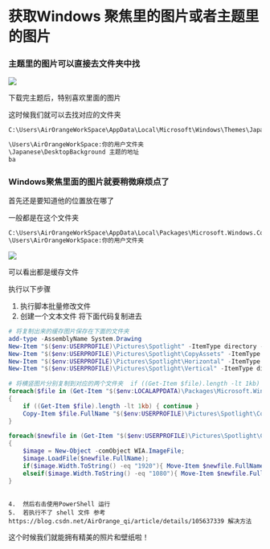# 获取Windows 聚焦里的图片或者主题里的图片

### 主题里的图片可以直接去文件夹中找

![](C:\Users\AirOrangeWorkSpace\Desktop\主题下载.PNG)

下载完主题后，特别喜欢里面的图片

这时候我们就可以去找对应的文件夹

```cmd
C:\Users\AirOrangeWorkSpace\AppData\Local\Microsoft\Windows\Themes\Japanese\DesktopBackground

\Users\AirOrangeWorkSpace:你的用户文件夹
\Japanese\DesktopBackground 主题的地址
ba

```

### Windows聚焦里面的图片就要稍微麻烦点了

首先还是要知道他的位置放在哪了

一般都是在这个文件夹

```cmd
C:\Users\AirOrangeWorkSpace\AppData\Local\Packages\Microsoft.Windows.ContentDeliveryManager_cw5n1h2txyewy\LocalState\Assets
\Users\AirOrangeWorkSpace:你的用户文件夹

```

![](C:\Users\AirOrangeWorkSpace\Desktop\缓存.PNG)

可以看出都是缓存文件

执行以下步骤

1. 执行脚本批量修改文件
2.  创建一个文本文件 将下面代码复制进去

```powershell
# 将复制出来的缓存图片保存在下面的文件夹  
add-type -AssemblyName System.Drawing  
New-Item "$($env:USERPROFILE)\Pictures\Spotlight" -ItemType directory -Force;  
New-Item "$($env:USERPROFILE)\Pictures\Spotlight\CopyAssets" -ItemType directory -Force;  
New-Item "$($env:USERPROFILE)\Pictures\Spotlight\Horizontal" -ItemType directory -Force;  
New-Item "$($env:USERPROFILE)\Pictures\Spotlight\Vertical" -ItemType directory -Force;  
 
# 将横竖图片分别复制到对应的两个文件夹  if ((Get-Item $file).length -lt 1kb) 限制文件大小
foreach($file in (Get-Item "$($env:LOCALAPPDATA)\Packages\Microsoft.Windows.ContentDeliveryManager_cw5n1h2txyewy\LocalState\Assets\*"))  
{  
    if ((Get-Item $file).length -lt 1kb) { continue }  
    Copy-Item $file.FullName "$($env:USERPROFILE)\Pictures\Spotlight\CopyAssets\$($file.Name).jpg";  
}  
  
foreach($newfile in (Get-Item "$($env:USERPROFILE)\Pictures\Spotlight\CopyAssets\*"))  
{  
    $image = New-Object -comObject WIA.ImageFile;  
    $image.LoadFile($newfile.FullName);  
    if($image.Width.ToString() -eq "1920"){ Move-Item $newfile.FullName "$($env:USERPROFILE)\Pictures\Spotlight\Horizontal" -Force; }  
    elseif($image.Width.ToString() -eq "1080"){ Move-Item $newfile.FullName "$($env:USERPROFILE)\Pictures\Spotlight\Vertical" -Force; }  
}  
 

```

 	4.  然后右击使用PowerShell 运行
 	5.  若执行不了 shell 文件 参考https://blog.csdn.net/AirOrange_qi/article/details/105637339 解决方法



这个时候我们就能拥有精美的照片和壁纸啦！

